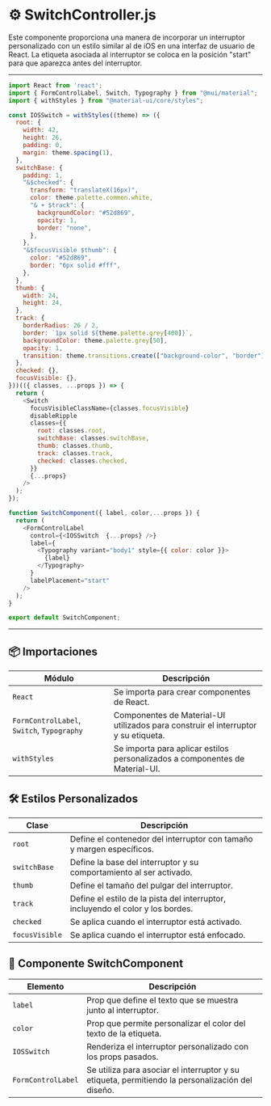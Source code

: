 # ⚙️ SwitchController.js

Este componente proporciona una manera de incorporar un interruptor personalizado con un estilo similar al de iOS en una interfaz de usuario de React. La etiqueta asociada al interruptor se coloca en la posición "start" para que aparezca antes del interruptor.

---

```js
import React from 'react';
import { FormControlLabel, Switch, Typography } from "@mui/material";
import { withStyles } from "@material-ui/core/styles";

const IOSSwitch = withStyles((theme) => ({
  root: {
    width: 42,
    height: 26,
    padding: 0,
    margin: theme.spacing(1),
  },
  switchBase: {
    padding: 1,
    "&$checked": {
      transform: "translateX(16px)",
      color: theme.palette.common.white,
      "& + $track": {
        backgroundColor: "#52d869",
        opacity: 1,
        border: "none",
      },
    },
    "&$focusVisible $thumb": {
      color: "#52d869",
      border: "6px solid #fff",
    },
  },
  thumb: {
    width: 24,
    height: 24,
  },
  track: {
    borderRadius: 26 / 2,
    border: `1px solid ${theme.palette.grey[400]}`,
    backgroundColor: theme.palette.grey[50],
    opacity: 1,
    transition: theme.transitions.create(["background-color", "border"]),
  },
  checked: {},
  focusVisible: {},
}))(({ classes, ...props }) => {
  return (
    <Switch
      focusVisibleClassName={classes.focusVisible}
      disableRipple
      classes={{
        root: classes.root,
        switchBase: classes.switchBase,
        thumb: classes.thumb,
        track: classes.track,
        checked: classes.checked,
      }}
      {...props}
    />
  );
});

function SwitchComponent({ label, color,...props }) {
  return (
    <FormControlLabel
      control={<IOSSwitch  {...props} />}
      label={
        <Typography variant="body1" style={{ color: color }}>
          {label}
        </Typography>
      }
      labelPlacement="start"
    />
  );
}

export default SwitchComponent;

```

---

## 📦 Importaciones

| Módulo                          | Descripción                                                                              |
|---------------------------------|------------------------------------------------------------------------------------------|
| `React`                         | Se importa para crear componentes de React.                                            |
| `FormControlLabel`, `Switch`, `Typography` | Componentes de Material-UI utilizados para construir el interruptor y su etiqueta.  |
| `withStyles`                   | Se importa para aplicar estilos personalizados a componentes de Material-UI.           |

## 🛠️ Estilos Personalizados

| Clase                  | Descripción                                                                                     |
|-----------------------|-------------------------------------------------------------------------------------------------|
| `root`                | Define el contenedor del interruptor con tamaño y margen específicos.                         |
| `switchBase`          | Define la base del interruptor y su comportamiento al ser activado.                          |
| `thumb`               | Define el tamaño del pulgar del interruptor.                                                  |
| `track`               | Define el estilo de la pista del interruptor, incluyendo el color y los bordes.              |
| `checked`             | Se aplica cuando el interruptor está activado.                                               |
| `focusVisible`        | Se aplica cuando el interruptor está enfocado.                                               |

## 🔧 Componente SwitchComponent

| Elemento            | Descripción                                                                                     |
|---------------------|-------------------------------------------------------------------------------------------------|
| `label`             | Prop que define el texto que se muestra junto al interruptor.                                  |
| `color`             | Prop que permite personalizar el color del texto de la etiqueta.                               |
| `IOSSwitch`         | Renderiza el interruptor personalizado con los props pasados.                                   |
| `FormControlLabel`  | Se utiliza para asociar el interruptor y su etiqueta, permitiendo la personalización del diseño. |